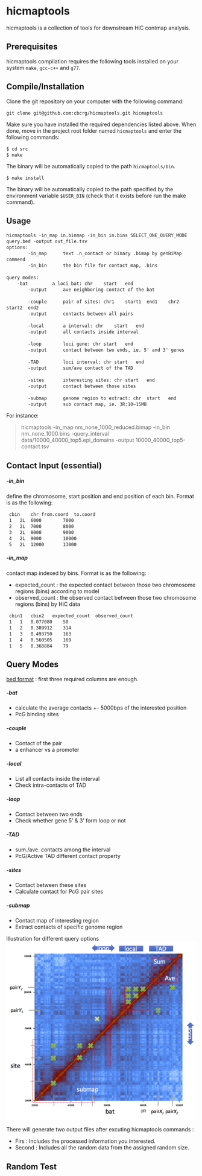 hicmaptools
=================

hicmaptools is a collection of tools for downstream HiC contmap analysis.


Prerequisites
--------------
hicmaptools compilation requires the following tools installed on your system ``make``, ``gcc-c++`` and ``g77``. 


Compile/Installation 
--------------------

Clone the git repository on your computer with the following command: 

    git clone git@github.com:cbcrg/hicmaptools.git hicmaptools
    
    
Make sure you have installed the required dependencies listed above. 
When done, move in the project root folder named ``hicmaptools`` and enter the 
following commands:     
    
    $ cd src
    $ make
    

The binary will be automatically copied to the path ``hicmaptools/bin``.

    
    $ make install
    
 
The binary will be automatically copied to the path specified by the environment 
variable ``$USER_BIN`` (check that it exists before run the make command).

Usage 
--------------------

	hicmaptools -in_map in.binmap -in_bin in.bins SELECT_ONE_QUERY_MODE query.bed -output out_file.tsv  
	options:  
        	-in_map 	 text .n_contact or binary .bimap by genBiMap commend 
        	-in_bin 	 the bin file for contact map, .bins
		
	query modes: 
		-bat 	 	 a loci bat: chr	start	end
        	-output 	 ave neighboring contact of the bat
		
        	-couple 	 pair of sites: chr1	start1	end1	chr2	start2	end2
        	-output 	 contacts between all pairs

        	-local 	 	 a interval: chr	start	end
        	-output 	 all contacts inside interval

        	-loop 	 	 loci gene: chr	start	end
        	-output 	 contact between two ends, ie. 5' and 3' genes
        	
        	-TAD 	 	 loci interval: chr	start	end
        	-output 	 sum/ave contact of the TAD

        	-sites 	 	 interesting sites: chr	start	end
        	-output 	 contact between those sites        	        	

        	-submap 	 genome region to extract: chr	start	end
        	-output 	 sub contact map, ie. 3R:10~15MB
		
For instance:
>hicmaptools -in_map nm_none_1000_reduced.bimap -in_bin nm_none_1000.bins -query_interval data/10000_40000_top5.epi_domains -output 10000_40000_top5-contact.tsv
		
Contact Input (essential)
-------------------------

##### -in_bin
   define the chromosome, start position and end position of each bin. Format is as the following:
   ```
	cbin	chr	from.coord	to.coord
	1	2L	6000		7000
	2	2L	7000		8000
	3	2L	8000		9000
	4	2L	9000		10000
	5	2L	12000		13000
   ```
##### -in_map
   contact map indexed by bins. Format is as the following: 
   * expected_count : the expected contact between those two chromosome regions (bins) according to model
   * observed_count : the observed contact between those two chromosome regions (bins) by HiC data

   ```
	cbin1	cbin2	expected_count	observed_count
	1	1	0.077080	50
	1	2	0.389912	314
	1	3	0.493750	163
	1	4	0.560505	169
	1	5	0.368884	79
  ```
  
Query Modes  
--------------------------
[bed format](https://genome.ucsc.edu/FAQ/FAQformat.html#format1) : first three required columns are enough.

##### -bat

  * calculate the average contacts +- 5000bps of the interested position
  * PcG binding sites

##### -couple

  * Contact of the pair
  * a enhancer vs a promoter

##### -local

  * List all contacts inside the interval
  * Check intra-contacts of TAD

##### -loop

  * Contact between two ends
  * Check whether gene 5’ & 3’ form loop or not

##### -TAD

  * sum./ave. contacts among the interval
  * PcG/Active TAD different contact property

##### -sites

  * Contact between these sites
  * Calculate contact for PcG pair sites

##### -submap

  * Contact map of interesting region
  * Extract contacts of specific genome region

Illustration for different query options 
![](https://github.com/cbcrg/hicmaptools/blob/master/doc/queryExample.png)

There will generate two output files after excuting hicmaptools commands :
  * Firs : Includes the processed information you interested.
  * Second : Includes all the random data from the assigned random size.

Random Test
--------------------
